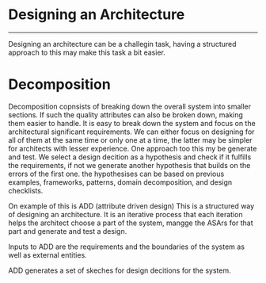 # Designing an Architecture
---
Designing an architecture can be a challegin task, having a structured approach to this may make this task a bit easier. 

# Decomposition
Decomposition copnsists of breaking down the overall system into smaller sections. If such the quality attributes can also be broken down, making them easier to handle. It is easy to break down the system and focus on the architectural significant requirements. We can either focus on designing for all of them at the same time or only one at a time, the latter may be simpler for architects with lesser experience. One approach too this my be generate and test. We select a design decition as a hypothesis and check if it fulfills the requirements, if not we generate another hypothesis that builds on the errors of the first one. the hypothesises can be based on previous examples, frameworks, patterns, domain decomposition, and design checklists.

On example of this is ADD (attribute driven design)
This is a structured way of designing an architecture. It is an iterative process that each iteration helps the architect choose a part of the system, mangge the ASArs for that part and generate and test a design. 

Inputs to ADD are the requirements and the boundaries of the system as well as external entities.

ADD generates a set of skeches for design decitions for the system.
